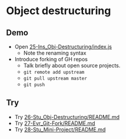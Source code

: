 # Object destructuring

## Demo

* Open [25-Ins_Obj-Destructuring/index.js](../activities/25-Ins_Obj-Destructuring/index.js)
  * Note the renaming syntax
* Introduce forking of GH repos
  * Talk briefly about open source projects.
  * `git remote add upstream`
  * `git pull upstream master`
  * `git push`

## Try

* Try [26-Stu_Obj-Destructuring/README.md](../activities/26-Stu_Obj-Destructuring/README.md)
* Try [27-Evr_Git-Fork/README.md](../activities/27-Evr_Git-Fork/README.md)
* Try [28-Stu_Mini-Project/README.md](../activities/28-Stu_Mini-Project/README.md)

